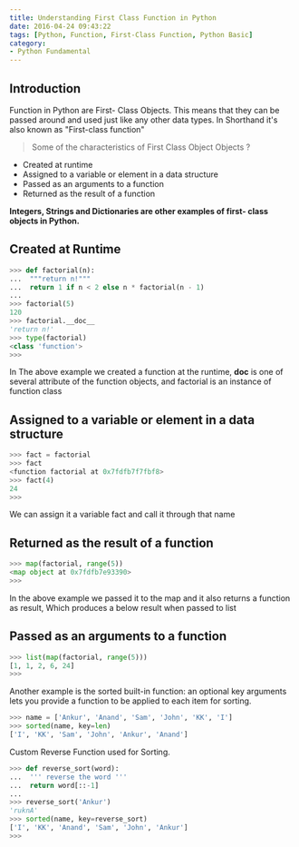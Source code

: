 ```yaml
---
title: Understanding First Class Function in Python
date: 2016-04-24 09:43:22
tags: [Python, Function, First-Class Function, Python Basic]
category:
- Python Fundamental
---
```


## Introduction

Function in Python are First- Class Objects. This means that they can be passed around and used just like any other data types. In Shorthand it's also known as "First-class function"
>Some of the characteristics of First Class Object Objects ?

  * Created at runtime
  * Assigned to a variable or element in a data structure
  * Passed as an arguments to a function
  * Returned as the result of a function

**Integers, Strings and Dictionaries are other examples of first- class objects in Python.**

## Created at Runtime
``` python
>>> def factorial(n): 
...  """return n!"""
...  return 1 if n < 2 else n * factorial(n - 1)
... 
>>> factorial(5)
120
>>> factorial.__doc__
'return n!'
>>> type(factorial)
<class 'function'>
>>>
```

In The above example we created a function at the runtime, __doc__ is one of several attribute of the function objects, and factorial is an instance of function class

## Assigned to a variable or element in a data structure
``` python
>>> fact = factorial
>>> fact
<function factorial at 0x7fdfb7f7fbf8>
>>> fact(4)
24
>>>
```

We can assign it a variable fact and call it through that name

## Returned as the result of a function 

``` python
>>> map(factorial, range(5))
<map object at 0x7fdfb7e93390>
>>>
```

In the above example we passed it to the map and it also returns a function as result, Which produces a below result when passed to list

## Passed as an arguments to a function

``` python
>>> list(map(factorial, range(5)))
[1, 1, 2, 6, 24]
>>>
```

Another example is the sorted built-in function: an optional key arguments lets you provide a function to be applied to each item for sorting.

``` python
>>> name = ['Ankur', 'Anand', 'Sam', 'John', 'KK', 'I']
>>> sorted(name, key=len)
['I', 'KK', 'Sam', 'John', 'Ankur', 'Anand']
```
Custom Reverse Function used for Sorting.

``` python
>>> def reverse_sort(word):
...  ''' reverse the word '''
...  return word[::-1]
... 
>>> reverse_sort('Ankur')
'ruknA'
>>> sorted(name, key=reverse_sort)
['I', 'KK', 'Anand', 'Sam', 'John', 'Ankur']
>>>
```
